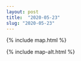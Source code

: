 ```yaml
---
layout: post
title:  "2020-05-23"
slug: "2020-05-23"
---
```

{% include map.html %}

{% include map-alt.html %}
